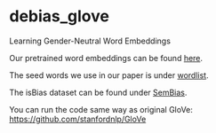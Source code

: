 # debias_glove
Learning Gender-Neutral Word Embeddings

Our pretrained word embeddings can be found [here](https://drive.google.com/drive/folders/1pAjJL_klhKcUFXdcAsi1VDQYRSeTrbsr?usp=sharing).

The seed words we use in our paper is under [wordlist](/wordlist).

The isBias dataset can be found under [SemBias](/SemBias/).

You can run the code same way as original GloVe: https://github.com/stanfordnlp/GloVe 
